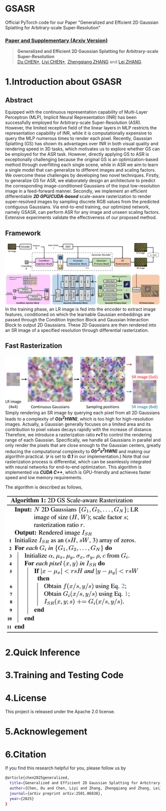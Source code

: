 # GSASR
Official PyTorch code for our Paper "Generalized and Efficient 2D Gaussian Splatting for
Arbitrary-scale Super-Resolution"

### [Paper and Supplementary (Arxiv Version)](https://arxiv.org/pdf/2501.06838)

> **Generalized and Efficient 2D Gaussian Splatting for
Arbitrary-scale Super-Resolution** <br>
> [Du CHEN\*](https://github.com/ChrisDud0257), [Liyi CHEN\*](https://github.com/mt-cly), [Zhengqiang ZHANG](https://github.com/xtudbxk) and [Lei ZHANG](https://www4.comp.polyu.edu.hk/~cslzhang/). <br>



# 1.Introduction about GSASR

## Abstract
Equipped with the continuous representation capability of Multi-Layer Perceptron (MLP), Implicit Neural Representation (INR) has been successfully employed for Arbitrary-scale Super-Resolution (ASR). 
However, the limited receptive field of the linear layers in MLP restricts the representation capability of INR, while it is computationally expensive to query the MLP numerous times to render each pixel. 
Recently, Gaussian Splatting (GS) has shown its advantages over INR in both visual quality and rendering speed in 3D tasks, which motivates us to explore whether GS can be employed for the ASR task. 
However, directly applying GS to ASR is exceptionally challenging because the original GS is an optimization-based method through overfitting each single scene, while in ASR we aim to learn a single model 
that can generalize to different images and scaling factors. We overcome these challenges by developing two novel techniques. Firstly, to generalize GS for ASR, we elaborately design an architecture to 
predict the corresponding image-conditioned Gaussians of the input low-resolution image in a feed-forward manner. Secondly, we implement an efficient differentiable ___2D GPU/CUDA-based___ scale-aware rasterization 
to render super-resolved images by sampling discrete RGB values from the predicted contiguous Gaussians. Via end-to-end training, our optimized network, namely GSASR, can perform ASR for any image and unseen 
scaling factors. Extensive experiments validate the effectiveness of our proposed method. 

## Framework
![framework](./figures/framework.png)
In the training phase, an LR image is fed into the encoder to extract image features, conditioned on which the learnable Gaussian embeddings are passed through the Condition Injection Block and Gaussian
Interaction Block to output 2D Gaussians. These 2D Gaussians are then rendered into an SR image of a specified resolution through differential rasterization.


## Fast Rasterization
![Fast Rasterization](./figures/sampling.png)
Simply rendering an SR image by querying each pixel from all 2D Gaussians leads to a complexity of ___O(s<sup>2</sup>HWN)___, which is too high for high-resolution images.
Actually, a Gaussian generally focuses on a limited area and its contribution to pixel values decays rapidly with the increase of distance.
Therefore, we introduce a rasterization ratio ___r<1___ to control the rendering range of each Gaussian.
Specifically, we handle all Gaussians in parallel and only render the pixels that are close enough to the Gaussian centers, greatly reducing the computational complexity to ___O(r<sup>2</sup>s<sup>2</sup>HWN)___ and 
making our algorithm practical. (___r___ is set to ___0.1___ in our implementation.)
Note that our rasterization process is differential, which can be seamlessly integrated with neural networks for end-to-end optimization. This algorithm is implemented via ___CUDA C++___, which is GPU-friendly and 
achieves faster speed and low memory requirements.


The algorithm is described as follows,

![Algorithm](./figures/algorithm.png)


# 2.Quick Inference



# 3.Training and Testing Code



# 4.License
This project is released under the Apache 2.0 license.


# 5.Acknowlegement



# 6.Citation
If you find this research helpful for you, please follow us by
```bash
@article{chen2025generalized,
  title={Generalized and Efficient 2D Gaussian Splatting for Arbitrary-scale Super-Resolution},
  author={Chen, Du and Chen, Liyi and Zhang, Zhengqiang and Zhang, Lei},
  journal={arXiv preprint arXiv:2501.06838},
  year={2025}
}
```
